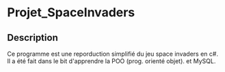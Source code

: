 # Projet_SpaceInvaders
## Description
Ce programme est une reporduction simplifié du jeu space invaders en c#.
Il a été fait dans le bit d'apprendre la POO (prog. orienté objet). et MySQL.

